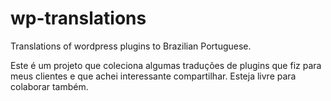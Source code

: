 # wp-translations
Translations of wordpress plugins to Brazilian Portuguese.

Este é um projeto que coleciona algumas traduções de plugins que fiz para meus clientes e que achei interessante compartilhar. Esteja livre para colaborar também.
